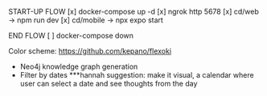 START-UP FLOW
[x] docker-compose up -d
[x] ngrok http 5678
[x] cd/web -> npm run dev
[x] cd/mobile -> npx expo start

END FLOW
[ ] docker-compose down

Color scheme: https://github.com/kepano/flexoki

- Neo4j knowledge graph generation <!-- ### Task 11: Create Neo4j Graph Nodes -->
- Filter by dates <!-- ### Task 18: Add Date Range Filter --> \*\*\*hannah suggestion: make it visual, a calendar where user can select a date and see thoughts from the day
